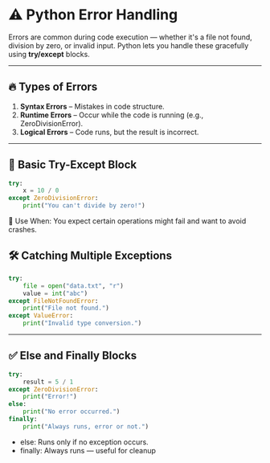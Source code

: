 # ⚠️ Python Error Handling

Errors are common during code execution — whether it's a file not found, division by zero, or invalid input. Python lets you handle these gracefully using **try/except** blocks.

---

## 🔥 Types of Errors

1. **Syntax Errors** – Mistakes in code structure.
2. **Runtime Errors** – Occur while the code is running (e.g., ZeroDivisionError).
3. **Logical Errors** – Code runs, but the result is incorrect.

---

## 🧪 Basic Try-Except Block

```python
try:
    x = 10 / 0
except ZeroDivisionError:
    print("You can't divide by zero!")
```
📌 Use When: You expect certain operations might fail and want to avoid crashes.




## 🛠️ Catching Multiple Exceptions
```python
try:
    file = open("data.txt", "r")
    value = int("abc")
except FileNotFoundError:
    print("File not found.")
except ValueError:
    print("Invalid type conversion.")
```


---


## ✅ Else and Finally Blocks
```python
try:
    result = 5 / 1
except ZeroDivisionError:
    print("Error!")
else:
    print("No error occurred.")
finally:
    print("Always runs, error or not.")
```
- else: Runs only if no exception occurs.
- finally: Always runs — useful for cleanup



